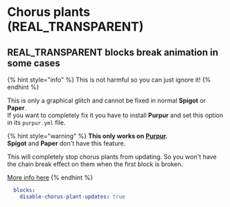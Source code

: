 # Chorus plants (REAL\_TRANSPARENT)

## REAL\_TRANSPARENT blocks break animation in some cases

{% hint style="info" %}
This is not harmful so you can just ignore it!
{% endhint %}

This is only a graphical glitch and cannot be fixed in normal **Spigot** or **Paper**.\
If you want to completely fix it you have to install **Purpur** and set this option in its `purpur.yml` file.

{% hint style="warning" %}
**This only works on** [**Purpur**](https://purpur.pl3x.net)**.**\
**Spigot** and **Paper** don't have this feature.

This will completely stop chorus plants from updating. So you won't have the chain break effect on them when the first block is broken.

[More info here](https://purpurmc.org/docs/Configuration/disable-chorus-plant-updates)
{% endhint %}

```yaml
  blocks:
    disable-chorus-plant-updates: true
```
